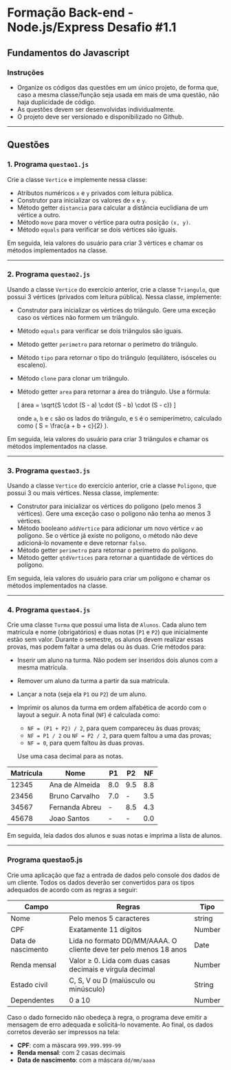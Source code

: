 # Formação Back-end - Node.js/Express Desafio #1.1

## Fundamentos do Javascript

### Instruções

- Organize os códigos das questões em um único projeto, de forma que, caso a mesma classe/função seja usada em mais de uma questão, não haja duplicidade de código.
- As questões devem ser desenvolvidas individualmente.
- O projeto deve ser versionado e disponibilizado no Github.

---

## Questões

### 1. Programa `questao1.js`

Crie a classe `Vertice` e implemente nessa classe:

- Atributos numéricos `x` e `y` privados com leitura pública.
- Construtor para inicializar os valores de `x` e `y`.
- Método getter `distancia` para calcular a distância euclidiana de um vértice a outro.
- Método `move` para mover o vértice para outra posição `(x, y)`.
- Método `equals` para verificar se dois vértices são iguais.

Em seguida, leia valores do usuário para criar 3 vértices e chamar os métodos implementados na classe.

---

### 2. Programa `questao2.js`

Usando a classe `Vertice` do exercício anterior, crie a classe `Triangulo`, que possui 3 vértices (privados com leitura pública). Nessa classe, implemente:

- Construtor para inicializar os vértices do triângulo. Gere uma exceção caso os vértices não formem um triângulo.
- Método `equals` para verificar se dois triângulos são iguais.
- Método getter `perimetro` para retornar o perímetro do triângulo.
- Método `tipo` para retornar o tipo do triângulo (equilátero, isósceles ou escaleno).
- Método `clone` para clonar um triângulo.
- Método getter `area` para retornar a área do triângulo. Use a fórmula:

  \[
  área = \sqrt{S \cdot (S - a) \cdot (S - b) \cdot (S - c)}
  \]

  onde `a`, `b` e `c` são os lados do triângulo, e `S` é o semiperímetro, calculado como \( S = \frac{a + b + c}{2} \).

Em seguida, leia valores do usuário para criar 3 triângulos e chamar os métodos implementados na classe.

---

### 3. Programa `questao3.js`

Usando a classe `Vertice` do exercício anterior, crie a classe `Poligono`, que possui 3 ou mais vértices. Nessa classe, implemente:

- Construtor para inicializar os vértices do polígono (pelo menos 3 vértices). Gere uma exceção caso o polígono não tenha ao menos 3 vértices.
- Método booleano `addVertice` para adicionar um novo vértice `v` ao polígono. Se o vértice já existe no polígono, o método não deve adicioná-lo novamente e deve retornar `falso`.
- Método getter `perimetro` para retornar o perímetro do polígono.
- Método getter `qtdVertices` para retornar a quantidade de vértices do polígono.

Em seguida, leia valores do usuário para criar um polígono e chamar os métodos implementados na classe.

---

### 4. Programa `questao4.js`

Crie uma classe `Turma` que possui uma lista de `Alunos`. Cada aluno tem matrícula e nome (obrigatórios) e duas notas (`P1` e `P2`) que inicialmente estão sem valor. Durante o semestre, os alunos devem realizar essas provas, mas podem faltar a uma delas ou às duas. Crie métodos para:

- Inserir um aluno na turma. Não podem ser inseridos dois alunos com a mesma matrícula.
- Remover um aluno da turma a partir da sua matrícula.
- Lançar a nota (seja ela `P1` ou `P2`) de um aluno.
- Imprimir os alunos da turma em ordem alfabética de acordo com o layout a seguir. A nota final (`NF`) é calculada como:

  - `NF = (P1 + P2) / 2`, para quem compareceu às duas provas;
  - `NF = P1 / 2` ou `NF = P2 / 2`, para quem faltou a uma das provas;
  - `NF = 0`, para quem faltou às duas provas.

  Use uma casa decimal para as notas.

| Matrícula | Nome           | P1  | P2  | NF  |
| --------- | -------------- | --- | --- | --- |
| 12345     | Ana de Almeida | 8.0 | 9.5 | 8.8 |
| 23456     | Bruno Carvalho | 7.0 | -   | 3.5 |
| 34567     | Fernanda Abreu | -   | 8.5 | 4.3 |
| 45678     | Joao Santos    | -   | -   | 0.0 |

Em seguida, leia dados dos alunos e suas notas e imprima a lista de alunos.

---

### Programa questao5.js

Crie uma aplicação que faz a entrada de dados pelo console dos dados de um cliente. Todos os dados deverão ser convertidos para os tipos adequados de acordo com as regras a seguir:

| Campo              | Regras                                                            | Tipo   |
| ------------------ | ----------------------------------------------------------------- | ------ |
| Nome               | Pelo menos 5 caracteres                                           | string |
| CPF                | Exatamente 11 dígitos                                             | Number |
| Data de nascimento | Lida no formato DD/MM/AAAA. O cliente deve ter pelo menos 18 anos | Date   |
| Renda mensal       | Valor ≥ 0. Lida com duas casas decimais e vírgula decimal         | Number |
| Estado civil       | C, S, V ou D (maiúsculo ou minúsculo)                             | String |
| Dependentes        | 0 a 10                                                            | Number |

Caso o dado fornecido não obedeça à regra, o programa deve emitir a mensagem de erro adequada e solicitá-lo novamente. Ao final, os dados corretos deverão ser impressos na tela:

- **CPF**: com a máscara `999.999.999-99`
- **Renda mensal**: com 2 casas decimais
- **Data de nascimento**: com a máscara `dd/mm/aaaa`
